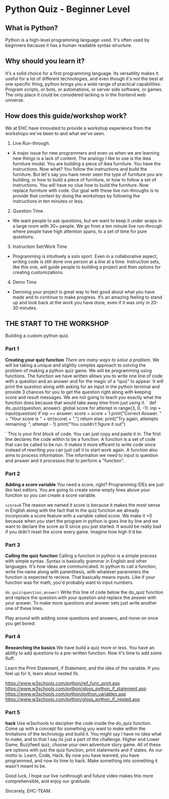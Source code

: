 # Python Quiz - Beginner Level

## What is Python?
Python is a high-level programming language used. It's often used by beginners because it has a human readable syntax structure.

## Why should you learn it?
It's a solid choice for a first programming language. Its versatility makes it useful for a lot of different technologies, and even though it's not the best at one specific thing, python brings you a wide range of practical capabilities. Program scripts, or bots, or automations, or server side software, or games. The only place it could be considered lacking is in the frontend web universe.

## How does this guide/workshop work?
We at EHC have innovated to provide a workshop experience from the workshops we've been to and what we've seen.
1. Live Run-through.
- A major issue for new programmers and even us when we are learning new things is a lack of content. The analogy I like to use is the ikea furniture model. You are building a piece of ikea furniture. You have the instructions. Now what? You follow the instructions and build the furniture. But let's say you have never seen the type of furniture you are building, or how to build a piece of furniture, or how to follow a set of instructions. You will have no clue how to build the furniture. Now replace furniture with code. Our goal with these live run-throughs is to provide that context by doing the workshops by following the instructions in ten minutes or less. 
2. Question Time.
- We want people to ask questions, but we want to keep it under wraps in a large room with 30+ people. We go from a ten minute live run-through where people have high attention spans, to a set of time for pure questions.
3. Instruction Set/Work Time
- Programming is intuitively a solo sport. Even in a collaborative aspect, writing code is still done one person at a line at a time. Instruction sets, like this one, will guide people to building a project and then options for creating customizations.
4. Demo Time
- Demoing your project is great way to feel good about what you have made and to continue to make progress. It’s an amazing feeling to stand up and look back at the work you have done, even if it was only in 20-30 minutes.

## THE START TO THE WORKSHOP
Building a custom python quiz.

### Part 1
**Creating your quiz function**
*There are many ways to solve a problem.*
We will be taking a unique and slightly complex approach to solving the problem of making a python quiz game. We will be programming using functions. The function we have written allows you to write one line of code with a question and an answer and for the magic of a “quiz” to appear. It will print the question along with asking for an input in the python terminal and provide 3 chances for you to get the question right along with keeping score and result messages. We are not going to teach you exactly what the function does because that would take away time from just using it.
`
def do_quiz(question, answer):
  global score
  for attempt in range(3, 0, -1):
    inp = input(question)
    if inp == answer:
      score = score + 1
      print("Correct Answer. " + "Your score is " + str(score) + ".")
      return
    else:
      print("Try again, attempts remaining: ", attempt - 1)
  print("You couldn't figure it out")

`
This is your first block of code. You can just copy and paste it in. The first line declares the code within to be a function. A function is a set of code that can be called to be run. It makes it more efficent to write code since instead of rewriting you can just call it to start work again. A function also aims to process information. The information we need to input is question and answer and it processes that to perform a "function". 

### Part 2
**Adding a score variable**
You need a score, right? Programming IDEs are just like text editors. You are going to create some empty lines above your function so you can create a score variable. 

`
score=0
`
The reason we named it score is because it makes the most sense in English along with the fact that in the quiz function we already incorporate a score feature with a variable called score. We make it =0 because when you start the program in python is goes line by line and we want to declare the score as 0 since you just started. It would be really bad if you didn't reset the score every game. Imagine how high it'd be.

### Part 3
**Calling the quiz function**
Calling a function in python is a simple process with simple syntax. Syntax is basically grammar in English and other languages. It's how ideas are communicated. In python to call a function, write the name along with parenthesis, with whatever parameters the function is expected to recieve. That basically means inputs. Like if your function was for math, you'd probably want to input numbers. 

`
do_quiz(question,answer)
`
Write this line of code below the do_quiz function and replace the question with your question and replace the answer with your answer. To make more questions and answer sets just write another one of these lines.

Play around with adding some questions and answers, and move on once you get bored.

### Part 4
**Researching the basics**
We have build a quiz more or less. You have an ability to add questions to a pre-written function. Now it's time to add some fluff. 

Learn the Print Statement, if Statement, and the idea of the variable. If you feel up for it, learn about nested ifs.

https://www.w3schools.com/python/ref_func_print.asp
https://www.w3schools.com/python/gloss_python_if_statement.asp
https://www.w3schools.com/python/python_variables.asp
https://www.w3schools.com/python/gloss_python_if_nested.asp


### Part 5
**hack**
Use w3schools to decipher the code inside the do_quiz function. Come up with a concept for something you want to make within the limitations of the technology and build it. You might say I have no idea what to make, and to that I say its just a part of the challenge. Higher and Lower Game, Buzzfeed quiz, choose your own adventure story game. All of these are options with just the quiz function, print statements and if states. As our motto is: Learn, Code, Hack. By now you have leanred, you have programmed, and now its time to hack. Make something into something it wasn't meant to be.

Good luck, I hope our live runthrough and future video makes this more comprehensible, and enjoy our gratitude.

Sincerely, EHC-TEAM.






